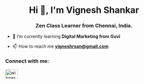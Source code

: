 <h1 align="center">Hi 👋, I'm Vignesh Shankar</h1>
<h3 align="center">Zen Class Learner from Chennai, India.</h3>

- 🌱 I’m currently learning **Digital Marketing from Guvi**

- 📫 How to reach me **vigneshrsan@gmail.com**

<h3 align="left">Connect with me:</h3>
<p align="left">
<a href="https://instagram.com/wikneshx" target="blank"><img align="center" src="https://raw.githubusercontent.com/rahuldkjain/github-profile-readme-generator/master/src/images/icons/Social/instagram.svg" alt="wiknesh" height="30" width="40" /></a>
</p>
